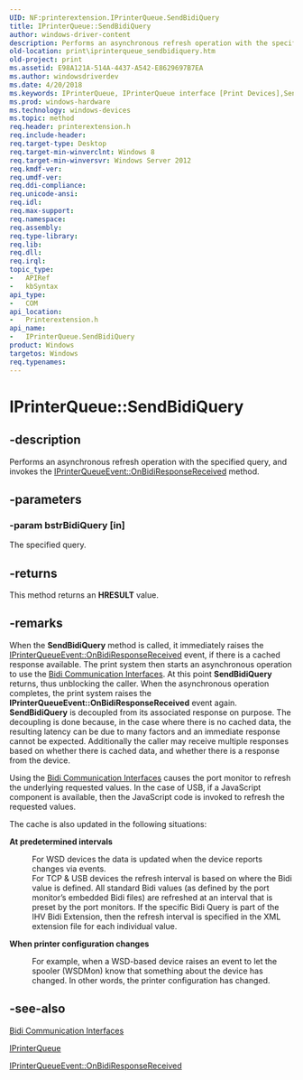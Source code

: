 ```yaml
---
UID: NF:printerextension.IPrinterQueue.SendBidiQuery
title: IPrinterQueue::SendBidiQuery
author: windows-driver-content
description: Performs an asynchronous refresh operation with the specified query, and invokes the IPrinterQueueEvent::OnBidiResponseReceived method.
old-location: print\iprinterqueue_sendbidiquery.htm
old-project: print
ms.assetid: E98A121A-514A-4437-A542-E8629697B7EA
ms.author: windowsdriverdev
ms.date: 4/20/2018
ms.keywords: IPrinterQueue, IPrinterQueue interface [Print Devices],SendBidiQuery method, IPrinterQueue.SendBidiQuery, IPrinterQueue::SendBidiQuery, SendBidiQuery, SendBidiQuery method [Print Devices], SendBidiQuery method [Print Devices],IPrinterQueue interface, print.iprinterqueue_sendbidiquery, printerextension/IPrinterQueue::SendBidiQuery
ms.prod: windows-hardware
ms.technology: windows-devices
ms.topic: method
req.header: printerextension.h
req.include-header: 
req.target-type: Desktop
req.target-min-winverclnt: Windows 8
req.target-min-winversvr: Windows Server 2012
req.kmdf-ver: 
req.umdf-ver: 
req.ddi-compliance: 
req.unicode-ansi: 
req.idl: 
req.max-support: 
req.namespace: 
req.assembly: 
req.type-library: 
req.lib: 
req.dll: 
req.irql: 
topic_type:
-	APIRef
-	kbSyntax
api_type:
-	COM
api_location:
-	Printerextension.h
api_name:
-	IPrinterQueue.SendBidiQuery
product: Windows
targetos: Windows
req.typenames: 
---
```


# IPrinterQueue::SendBidiQuery


## -description


Performs an asynchronous refresh operation with the specified query, and invokes the <a href="https://msdn.microsoft.com/D0CD9950-DF73-4D46-B901-FA45BA88D3CF">IPrinterQueueEvent::OnBidiResponseReceived</a> method.


## -parameters




### -param bstrBidiQuery [in]

The specified query.


## -returns



This method returns an <b>HRESULT</b> value.




## -remarks



When the <b>SendBidiQuery</b> method is called, it immediately raises the <a href="https://msdn.microsoft.com/D0CD9950-DF73-4D46-B901-FA45BA88D3CF">IPrinterQueueEvent::OnBidiResponseReceived</a> event, if there is a cached response available.  The print system then starts an asynchronous operation to use the <a href="http://msdn.microsoft.com/en-us/library/dd183365(v=vs.85)">Bidi Communication Interfaces</a>. At this point <b>SendBidiQuery</b> returns, thus unblocking the caller.  When the asynchronous operation completes, the print system raises the <b>IPrinterQueueEvent::OnBidiResponseReceived</b> event again. <b>SendBidiQuery</b> is decoupled from its associated response on purpose. The decoupling is done because, in the case where there is no cached data, the resulting latency can be due to many factors and an immediate response cannot be expected.  Additionally the caller may receive multiple responses based on whether there is cached data, and whether there is a response from the device.

Using the <a href="http://msdn.microsoft.com/en-us/library/dd183365(v=vs.85)">Bidi Communication Interfaces</a> causes the port monitor to refresh the underlying requested values. In the case of USB, if a JavaScript component is available, then the JavaScript code is invoked to refresh the requested values.

The cache is also updated in the following situations:

<b>At predetermined intervals</b>


<dl>
<dd>For WSD devices the data is updated when the device reports changes via events.</dd>
<dd>For TCP &amp; USB devices the refresh interval is based on where the Bidi value is defined.
All standard Bidi values (as defined by the port monitor’s embedded Bidi files) are refreshed at an interval that is preset by the port monitors. If the specific Bidi Query is part of the IHV Bidi Extension, then the refresh interval is specified in the XML extension file for each individual value.</dd>
</dl>


<b>When printer configuration changes</b>


<dl>
<dd>For example, when a WSD-based device raises an event to let the spooler (WSDMon) know that something about the device has changed. In other words, the printer configuration has changed.</dd>
</dl>





## -see-also




<a href="http://msdn.microsoft.com/en-us/library/dd183365(v=vs.85)">Bidi Communication Interfaces</a>



<a href="https://msdn.microsoft.com/library/windows/hardware/hh439635">IPrinterQueue</a>



<a href="https://msdn.microsoft.com/D0CD9950-DF73-4D46-B901-FA45BA88D3CF">IPrinterQueueEvent::OnBidiResponseReceived</a>
 

 

